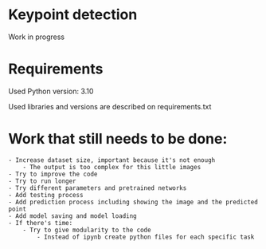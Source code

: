 # Keypoint detection
Work in progress

# Requirements
Used Python version: 3.10

Used libraries  and versions are described on requirements.txt

# Work that still needs to be done:
    - Increase dataset size, important because it's not enough
        - The output is too complex for this little images
    - Try to improve the code
    - Try to run longer
    - Try different parameters and pretrained networks
    - Add testing process
    - Add prediction process including showing the image and the predicted point
    - Add model saving and model loading
    - If there's time: 
        - Try to give modularity to the code
            - Instead of ipynb create python files for each specific task
